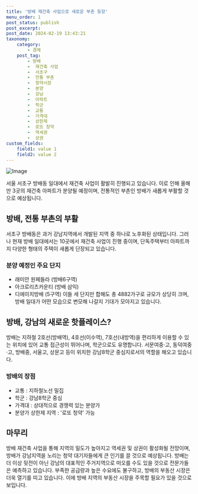 ```yaml
---
title: '방배 재건축 사업으로 새로운 부촌 등장'
menu_order: 1
post_status: publish
post_excerpt: 
post_date: 2024-02-19 13:43:21
taxonomy:
    category:
        - 경제
    post_tag:
        - 방배
        -  재건축 사업
        -  서초구
        -  전통 부촌
        -  청약시장
        -  분양
        -  강남
        -  아파트
        -  학군
        -  교통
        -  가격대
        -  상한제
        -  로또 청약
        -  역세권
        -  상권
custom_fields:
    field1: value 1
    field2: value 2
---
```


![Image](https://imgnews.pstatic.net/image/366/2024/02/13/0000969990_001_20240213140109817.jpg?type=w647)

서울 서초구 방배동 일대에서 재건축 사업이 활발히 진행되고 있습니다. 이로 인해 올해만 3곳의 재건축 아파트가 분양될 예정이며, 전통적인 부촌인 방배가 새롭게 부활할 것으로 예상됩니다.
## 방배, 전통 부촌의 부활
서초구 방배동은 과거 강남지역에서 개발된 지역 중 하나로 노후화된 상태입니다. 그러나 현재 방배 일대에서는 10곳에서 재건축 사업이 진행 중이며, 단독주택부터 아파트까지 다양한 형태의 주택이 새롭게 단장되고 있습니다.
### 분양 예정인 주요 단지
- 래미안 원페들라 (방배6구역)
- 아크로리츠카운티 (방배 삼익)
- 디에이치방배 (5구역)
이들 세 단지만 합해도 총 4882가구로 규모가 상당히 크며, 방배 일대가 어떤 모습으로 변모해 나갈지 기대가 모아지고 있습니다.
## 방배, 강남의 새로운 핫플레이스?
방배는 지하철 2호선(방배역), 4호선(이수역), 7호선(내방역)을 편리하게 이용할 수 있는 위치에 있어 교통 접근성이 뛰어나며, 학군으로도 유명합니다. 서문여중·고, 동덕여중·고, 방배중, 서울고, 상문고 등이 위치한 강남8학군 중심지로서의 역할을 해오고 있습니다.
### 방배의 장점
- 교통 : 지하철노선 밀집
- 학군 : 강남8학군 중심
- 가격대 : 상대적으로 경쟁력 있는 분양가
- 분양가 상한제 지역 : '로또 청약' 가능
## 마무리
방배 재건축 사업을 통해 지역의 밀도가 높아지고 역세권 및 상권이 활성화될 전망이며, 방배가 강남지역을 노리는 청약 대기자들에게 큰 인기를 끌 것으로 예상됩니다. 방배는 더 이상 뒷전이 아닌 강남의 대표적인 주거지역으로 떠오를 수도 있을 것으로 전문가들은 예측하고 있습니다. 부족한 공급량과 높은 수요에도 불구하고, 방배의 부동산 시장은 더욱 열기를 띠고 있습니다. 이에 방배 지역의 부동산 시장을 주목할 필요가 있을 것으로 보입니다.
